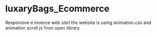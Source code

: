 # luxaryBags_Ecommerce

Responsive e moerce web site!
the website is using animation.css and animation scroll js from open library
